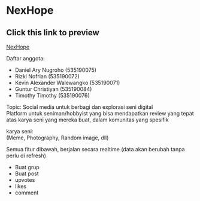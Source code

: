 # NexHope

## Click this link to preview
[NexHope](https://nexhope.herokuapp.com/)


Daftar anggota:  
- Daniel Ary Nugroho (535190075)  
- Rizki Nofrian (535190072)  
- Kevin Alexander Walewangko (535190071)  
- Guntur Christiyan (535190084)  
- Timothy Timothy (535190076)  


Topic: Social media untuk berbagi dan explorasi seni digital  
Platform untuk seniman/hobbyist yang bisa mendapatkan review yang tepat atas karya seni yang mereka buat, dalam komunitas yang spesifik  

karya seni:  
(Meme, Photography, Random image, dll)  

Semua fitur dibawah, berjalan secara realtime (data akan berubah tanpa perlu di refresh)
- Buat grup
- Buat post 
- upvotes
- likes
- comment
